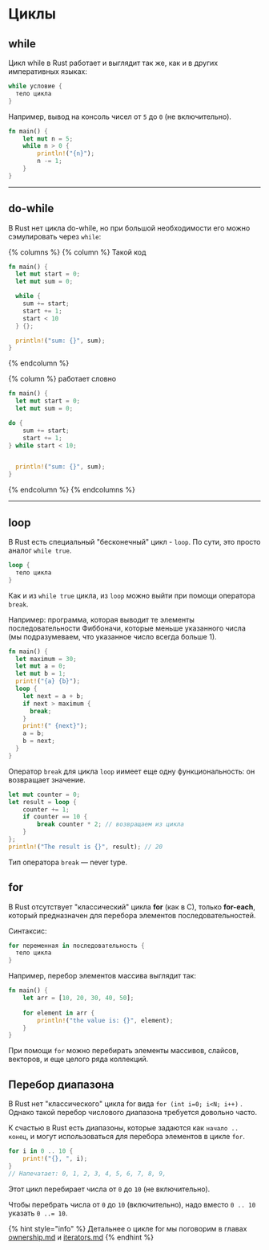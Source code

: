 # Циклы

## while

Цикл while в Rust работает и выглядит так же, как и в других императивных языках:

```rust
while условие {
  тело цикла
}
```

Например, вывод на консоль чисел от `5` до `0` (не включительно).

```rust
fn main() {
    let mut n = 5;
    while n > 0 {
        println!("{n}");
        n -= 1;
    }
}
```

***

## do-while

В Rust нет цикла do-while, но при большой необходимости его можно сэмулировать через `while`:

{% columns %}
{% column %}
Такой код

```rust
fn main() {
  let mut start = 0;
  let mut sum = 0;

  while {
    sum += start;
    start += 1;
    start < 10
  } {};

  println!("sum: {}", sum);
}
```
{% endcolumn %}

{% column %}
работает словно

```rust
fn main() {
  let mut start = 0;
  let mut sum = 0;

do {
    sum += start;
    start += 1;
} while start < 10;


  println!("sum: {}", sum);
}
```
{% endcolumn %}
{% endcolumns %}

***

## loop

В Rust есть специальный "бесконечный" цикл - `loop`. По сути, это просто аналог `while true`.

```rust
loop {
  тело цикла
}
```

Как и из `while true` цикла, из `loop` можно выйти при помощи оператора `break`.

Например: программа, которая выводит те элементы последовательности Фиббоначи, которые меньше указанного числа (мы подразумеваем, что указанное число всегда больше 1).

```rust
fn main() {
  let maximum = 30;
  let mut a = 0;
  let mut b = 1;
  print!("{a} {b}");
  loop {
    let next = a + b;
    if next > maximum {
      break;
    }
    print!(" {next}");
    a = b;
    b = next;
  }
}
```

Оператор `break` для цикла `loop` иимеет еще одну функциональность: он возвращает значение.

```rust
let mut counter = 0;
let result = loop {
    counter += 1;
    if counter == 10 {
        break counter * 2; // возвращаем из цикла
    }
};
println!("The result is {}", result); // 20
```

Тип оператора `break` — never type.

## for

В Rust отсутствует "классический" цикла **for** (как в C), только **for-each**, который предназначен для перебора элементов последовательностей.

Синтаксис:

```rust
for переменная in последовательность {
  тело цикла
}
```

Например, перебор элементов массива выглядит так:

```rust
fn main() {
    let arr = [10, 20, 30, 40, 50];
    
    for element in arr {
        println!("the value is: {}", element);
    }
}
```

При помощи `for` можно перебирать элементы массивов, слайсов, векторов, и еще целого ряда коллекций.

## Перебор диапазона

В Rust нет "классического" цикла for вида `for (int i=0; i<N; i++)` . Однако такой перебор числового диапазона требуется довольно часто.

К счастью в Rust есть диапазоны, которые задаются как `начало .. конец`, и могут использоваться для перебора элементов в цикле `for`.

```rust
for i in 0 .. 10 {
    print!("{}, ", i);
}
// Напечатает: 0, 1, 2, 3, 4, 5, 6, 7, 8, 9,
```

Этот цикл перебирает числа от `0` до `10` (не включительно).

Чтобы перебрать числа от `0` до `10` (включительно), надо вместо `0 .. 10` указать `0 ..= 10`.

{% hint style="info" %}
Детальнее о цикле for мы поговорим в главах [ownership.md](ownership.md "mention") и [iterators.md](iterators.md "mention")
{% endhint %}


